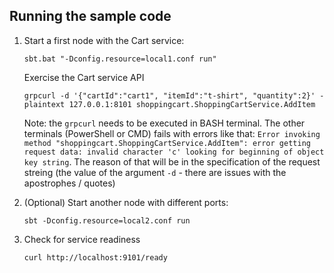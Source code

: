 ## Running the sample code

1. Start a first node with the Cart service:

    ```
    sbt.bat "-Dconfig.resource=local1.conf run"
    ```

    Exercise the Cart service API
    ```
    grpcurl -d '{"cartId":"cart1", "itemId":"t-shirt", "quantity":2}' -plaintext 127.0.0.1:8101 shoppingcart.ShoppingCartService.AddItem
    ```

    Note: the `grpcurl` needs to be executed in BASH terminal. The other terminals (PowerShell or CMD) fails with errors like that: `Error invoking method "shoppingcart.ShoppingCartService.AddItem": error getting request data: invalid character 'c' looking for beginning of object key string`. The reason of that will be in the specification of the request streing (the value of the argument `-d` - there are issues with the apostrophes / quotes)

2. (Optional) Start another node with different ports:

    ```
    sbt -Dconfig.resource=local2.conf run
    ```

3. Check for service readiness

    ```
    curl http://localhost:9101/ready
    ```

